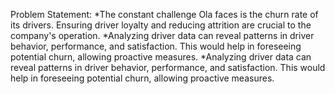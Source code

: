 Problem Statement:
*The constant challenge Ola faces is the churn rate of its drivers. Ensuring driver loyalty and reducing attrition are crucial to the company's operation.
*Analyzing driver data can reveal patterns in driver behavior, performance, and satisfaction. This would help in foreseeing potential churn, allowing proactive measures.
*Analyzing driver data can reveal patterns in driver behavior, performance, and satisfaction. This would help in foreseeing potential churn, allowing proactive measures.

